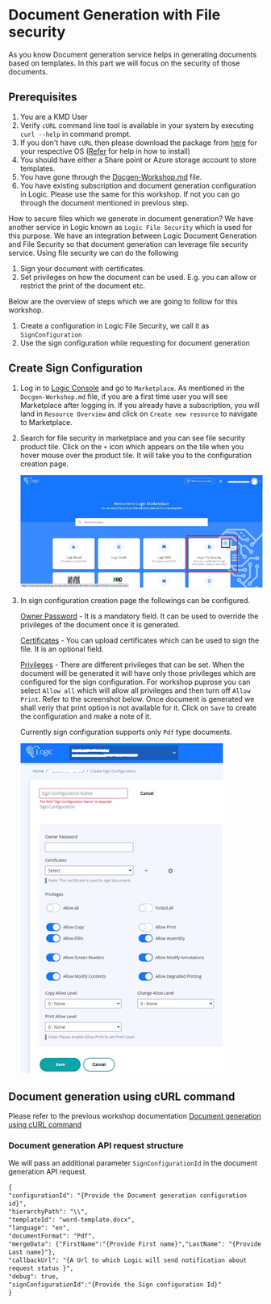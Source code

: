 # Document Generation with File security

As you know Document generation service helps in generating documents based on templates. In this part we will focus on the security of those documents.

## Prerequisites

1. You are a KMD User
2. Verify `cURL` command line tool is available in your system by executing `curl --help` in command prompt.
3. If you don't have `cURL` then please download the package from [here](https://curl.se/dlwiz/?type=bin) for your respective OS ([Refer](https://help.ubidots.com/en/articles/2165289-learn-how-to-install-run-curl-on-windows-macosx-linux) for help in how to install)
4. You should have either a Share point or Azure storage account to store templates.
5. You have gone through the [Docgen-Workshop.md](./Docgen-Workshop.md) file.
6. You have existing subscription and document generation configuration in Logic. Please use the same for this workshop. If not you can go through the document mentioned in previous step.

How to secure files which we generate in document generation? We have another service in Logic known as `Logic File Security` which is used for this purpose. We have an integration between Logic Document Generation and File Security so that document generation can leverage file security service. Using file security we can do the following
1. Sign your document with certificates.
2. Set privileges on how the document can be used. E.g. you can allow or restrict the print of the document etc.

Below are the overview of steps which we are going to follow for this workshop.

1. Create a configuration in Logic File Security, we call it as `SignConfiguration`
2. Use the sign configuration while requesting for document generation

## Create Sign Configuration

1. Log in to [Logic Console](https://console-preprod.kmdlogic.io/) and go to `Marketplace`. As mentioned in the `Docgen-Workshop.md` file, if you are a first time user you will see Marketplace after logging in. If you already have a subscription, you will land in `Resource Overview` and click on `Create new resource` to navigate to Marketplace.

2. Search for file security in marketplace and you can see file security product tile. Click on the `+` icon which appears on the tile when you hover mouse over the product tile. It will take you to the configuration creation page.   

    ![Image of Marketplace File Security](./images/marketplace-filesecurity.jpg)

3. In sign configuration creation page the followings can be configured.

    <ins>Owner Password</ins> - It is a mandatory field. It can be used to override the privileges of the document once it is generated.

    <ins>Certificates</ins> - You can upload certificates which can be used to sign the file. It is an optional field.

    <ins>Privileges</ins> - There are different privileges that can be set. When the document will be generated it will have only those privileges which are configured for the sign configuration. For workshop puprose you can select `Allow all` which will allow all privileges and then turn off `Allow Print`. Refer to the screenshot below. Once document is generated we shall veriy that print option is not available for it. Click on `Save` to create the configuration and make a note of it.

    Currently sign configuration supports only `Pdf` type documents.    

    ![Image of Marketplace File Security](./images/create-sign-configuration.jpg)

## Document generation using cURL command

Please refer to the previous workshop documentation [Document generation using cURL command](./Docgen-Workshop#document-generation-using-cURL-command)

### Document generation API request structure

We will pass an additional parameter `SignConfigurationId` in the document generation API request.
```
{
"configurationId": "{Provide the Document generation configuration id}",
"hierarchyPath": "\\",
"templateId": "word-template.docx",
"language": "en",
"documentFormat": "Pdf",
"mergeData": {"FirstName":"{Provide First name}","LastName": "{Provide Last name}"},
"callbackUrl": "{A Url to which Logic will send notification about request status }",
"debug": true,
"signConfigurationId":"{Provide the Sign configuration Id}"
}
```
    


